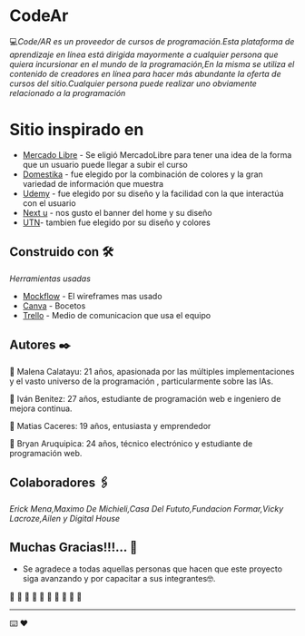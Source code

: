 # CodeAr

💻_Code/AR es un proveedor de cursos de programación.Esta plataforma de aprendizaje en línea está dirigida mayormente a cualquier persona que quiera incursionar en el mundo de la programación,En la misma se utiliza el contenido de creadores en línea para hacer más abundante la oferta de cursos del sitio.Cualquier persona puede realizar uno obviamente relacionado a la programación_

# Sitio inspirado en 
* [Mercado Libre](https://www.mercadolibre.com.ar/) - Se eligió MercadoLibre para tener una idea de la forma que un usuario puede llegar a subir el curso
* [Domestika](https://www.coderhouse.com/online/javascript) - fue elegido por la combinación de colores y la gran variedad de información que muestra
* [Udemy](https://www.udemy.com/) - fue elegido por su diseño y la facilidad con la que interactúa con el usuario
* [Next u](https://www.nextu.com/web/) - nos gusto el banner del home y su diseño
* [UTN](https://sceu.frba.utn.edu.ar/e-learning/detalle/curso/338/fundamentos-de-la-programacion)- tambien fue elegido por su diseño y colores

## Construido con 🛠️
_Herramientas usadas_

* [Mockflow](https://www.mockflow.com/) - El wireframes mas usado
* [Canva](https://www.canva.com/es_ar/) - Bocetos 
* [Trello](https://trello.com/b/CVvZz4cq/grupo3codear) - Medio de comunicacion que usa el equipo 


## Autores ✒️

👩 Malena Calatayu: 21 años, apasionada por las múltiples implementaciones y el vasto universo de la programación , particularmente sobre las IAs.

👦 Iván Benitez: 27 años, estudiante de programación web e ingeniero de mejora continua.

👦 Matias Caceres: 19 años, entusiasta y emprendedor

👦 Bryan Aruquipica: 24 años, técnico electrónico y estudiante de programación web.

## Colaboradores 🖇️
_Erick Mena,Maximo De Michieli,Casa Del Fututo,Fundacion Formar,Vicky Lacroze,Ailen y Digital House_
## Muchas Gracias!!!... 🎁
* Se agradece a todas aquellas personas que hacen que este proyecto siga avanzando y por capacitar a sus integrantes🤓.

👏 👏 👏 👏 👏 👏 👏 👏 👏 👏 

---
⌨️  ❤️ 
